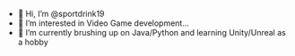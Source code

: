 - 👋 Hi, I’m @sportdrink19
- 👀 I’m interested in Video Game development...
- 🌱 I’m currently brushing up on Java/Python and learning Unity/Unreal as a hobby
<!---
sportdrink19/sportdrink19 is a ✨ special ✨ repository because its `README.md` (this file) appears on your GitHub profile.
You can click the Preview link to take a look at your changes.
--->
